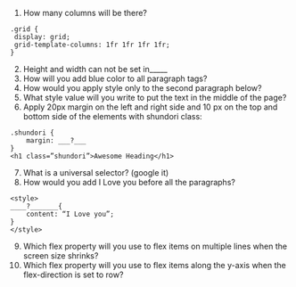 1. How many columns will be there?
```
.grid {
 display: grid;
 grid-template-columns: 1fr 1fr 1fr 1fr;
}
```
2. Height and width can not be set in_____
3. How will you add blue color to all paragraph tags?
4. How would you apply style only to the second paragraph below?
5. What style value will you write to put the text in the middle of the page?
6. Apply 20px margin on the left and right side and 10 px on the top and bottom side of the elements with shundori class:
```
.shundori {
	margin: ___?___
}
<h1 class=”shundori”>Awesome Heading</h1>
```
7. What is a universal selector? (google it)
8. How would you add I Love you before all the paragraphs?
```
<style> 
____?_______{
	content: “I Love you”;
}
</style>
```
9. Which flex property will you use to flex items on multiple lines when the screen size shrinks?
10. Which flex property will you use to flex items along the y-axis when the flex-direction is set to row?
